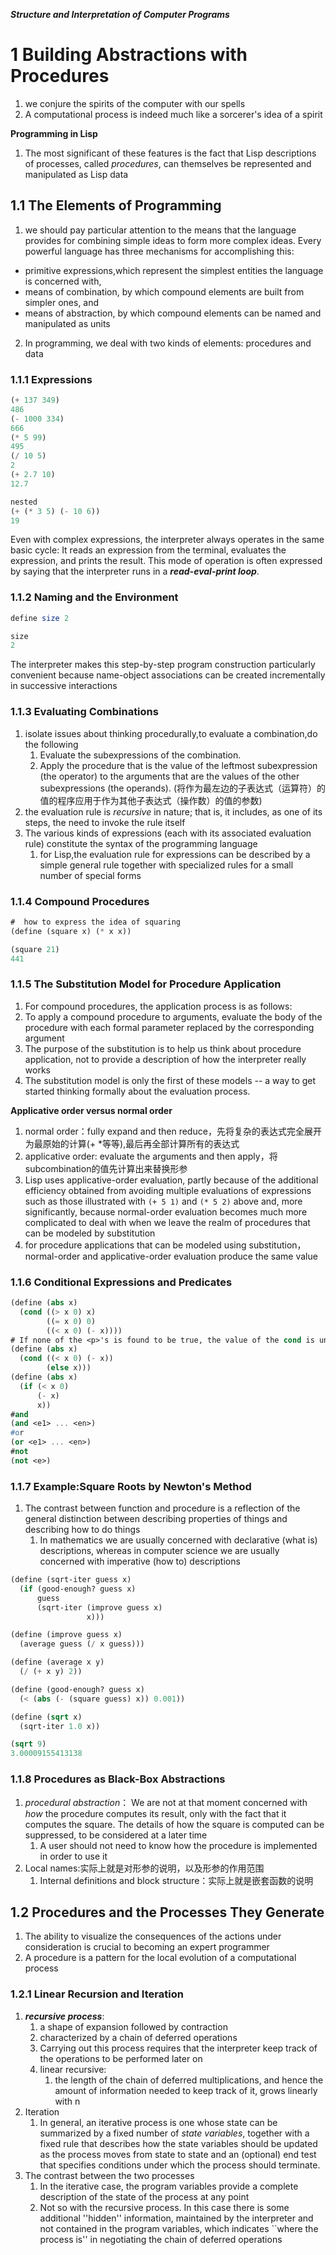***Structure and Interpretation of Computer Programs***



# 1 Building Abstractions with Procedures

1. we conjure the spirits of the computer with our spells
2. A computational process is indeed much like a sorcerer's idea of a spirit

**Programming in Lisp**

1.  The most significant of these features is the fact that Lisp descriptions of processes, called *procedures*, can themselves be represented and manipulated as Lisp data

## 1.1 The Elements of Programming

1. we should pay particular attention to the means that the language provides for combining simple ideas to form more complex ideas. Every powerful language has three mechanisms for accomplishing this:

- primitive expressions,which represent the simplest entities the language is concerned with,
- means of combination, by which compound elements are built from simpler ones, and
- means of abstraction, by which compound elements can be named and manipulated as units

2. In programming, we deal with two kinds of elements: procedures and data

### 1.1.1 Expressions

```scheme
(+ 137 349)
486
(- 1000 334)
666
(* 5 99)
495
(/ 10 5)
2
(+ 2.7 10)
12.7

nested
(+ (* 3 5) (- 10 6))
19
```

Even with complex expressions, the interpreter always operates in the same basic cycle: It reads an expression from the terminal, evaluates the expression, and prints the result. This mode of operation is often expressed by saying that the interpreter runs in a ***read-eval-print loop***.

### 1.1.2 Naming and the Environment

```scheme
define size 2

size
2
```

The interpreter makes this step-by-step program construction particularly convenient because name-object associations can be created incrementally in successive interactions

### 1.1.3 Evaluating Combinations

1. isolate issues about thinking procedurally,to evaluate a combination,do the following
   1. Evaluate the subexpressions of the combination.
   2. Apply the procedure that is the value of the leftmost subexpression (the operator) to the arguments that are the values of the other subexpressions (the operands). (将作为最左边的子表达式（运算符）的值的程序应用于作为其他子表达式（操作数）的值的参数)
2. the evaluation rule is *recursive* in nature; that is, it includes, as one of its steps, the need to invoke the rule itself
3. The various kinds of expressions (each with its associated evaluation rule) constitute the syntax of the programming language
   1. for Lisp,the evaluation rule for expressions can be described by a simple general rule together with specialized rules for a small number of special forms

### 1.1.4 Compound Procedures

```scheme
#  how to express the idea of squaring
(define (square x) (* x x))

(square 21)
441

```

### 1.1.5 The Substitution Model for Procedure Application

1.  For compound procedures, the application process is as follows:
   1. To apply a compound procedure to arguments, evaluate the body of the procedure with each formal parameter replaced by the corresponding argument
2. The purpose of the substitution is to help us think about procedure application, not to provide a description of how the interpreter really works
3. The substitution model is only the first of these models -- a way to get started thinking formally about the evaluation process.

**Applicative order versus normal order**

1. normal order：fully expand and then reduce，先将复杂的表达式完全展开为最原始的计算(+ *等等),最后再全部计算所有的表达式
2. applicative order: evaluate the arguments and then apply，将subcombination的值先计算出来替换形参
3. Lisp uses applicative-order evaluation, partly because of the additional efficiency obtained from avoiding multiple evaluations of expressions such as those illustrated with `(+ 5 1)` and `(* 5 2)` above and, more significantly, because normal-order evaluation becomes much more complicated to deal with when we leave the realm of procedures that can be modeled by substitution
4. for procedure applications that can be modeled using substitution，normal-order and applicative-order evaluation produce the same value

### 1.1.6 Conditional Expressions and Predicates

```scheme
(define (abs x)
  (cond ((> x 0) x)
        ((= x 0) 0)
        ((< x 0) (- x))))
# If none of the <p>'s is found to be true, the value of the cond is undefined
(define (abs x)
  (cond ((< x 0) (- x))
        (else x)))
(define (abs x)
  (if (< x 0)
      (- x)
      x))
#and
(and <e1> ... <en>)
#or
(or <e1> ... <en>)
#not
(not <e>)
```

### 1.1.7 Example:Square Roots by Newton's Method

1. The contrast between function and procedure is a reflection of the general distinction between describing properties of things and describing how to do things
   1. In mathematics we are usually concerned with declarative (what is) descriptions, whereas in computer science we are usually concerned with imperative (how to) descriptions

```scheme
(define (sqrt-iter guess x)
  (if (good-enough? guess x)
      guess
      (sqrt-iter (improve guess x)
                 x)))

(define (improve guess x)
  (average guess (/ x guess)))

(define (average x y)
  (/ (+ x y) 2))

(define (good-enough? guess x)
  (< (abs (- (square guess) x)) 0.001))

(define (sqrt x)
  (sqrt-iter 1.0 x))

(sqrt 9)
3.00009155413138
```

### 1.1.8 Procedures as Black-Box Abstractions

1. *procedural abstraction*： We are not at that moment concerned with *how* the procedure computes its result, only with the fact that it computes the square. The details of how the square is computed can be suppressed, to be considered at a later time
   1. A user should not need to know how the procedure is implemented in order to use it
2. Local names:实际上就是对形参的说明，以及形参的作用范围
   1. Internal definitions and block structure：实际上就是嵌套函数的说明

## 1.2 Procedures and the Processes They Generate

1. The ability to visualize the consequences of the actions under consideration is crucial to becoming an expert programmer
2. A procedure is a pattern for the local evolution of a computational process

### 1.2.1 Linear Recursion and Iteration

1. ***recursive process***: 
   1. a shape of expansion followed by contraction
   2. characterized by a chain of deferred operations
   3. Carrying out this process requires that the interpreter keep track of the operations to be performed later on
   4. linear recursive:
      1. the length of the chain of deferred multiplications, and hence the amount of information needed to keep track of it, grows linearly with n
2. Iteration
   1.  In general, an iterative process is one whose state can be summarized by a fixed number of *state variables*, together with a fixed rule that describes how the state variables should be updated as the process moves from state to state and an (optional) end test that specifies conditions under which the process should terminate.
3. The contrast between the two processes
   1. In the iterative case, the program variables provide a complete description of the state of the process at any point
   2. Not so with the recursive process. In this case there is some additional ''hidden'' information, maintained by the interpreter and not contained in the program variables, which indicates ``where the process is'' in negotiating the chain of deferred operations

